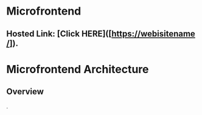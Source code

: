 # Microfrontend
## Hosted Link: [Click HERE]([[https://webisitename /](https://d2phjrq30qkuam.cloudfront.net/)]).

<h1>Microfrontend Architecture
</h1>
<h2>Overview</h2>
<p>.</p>
